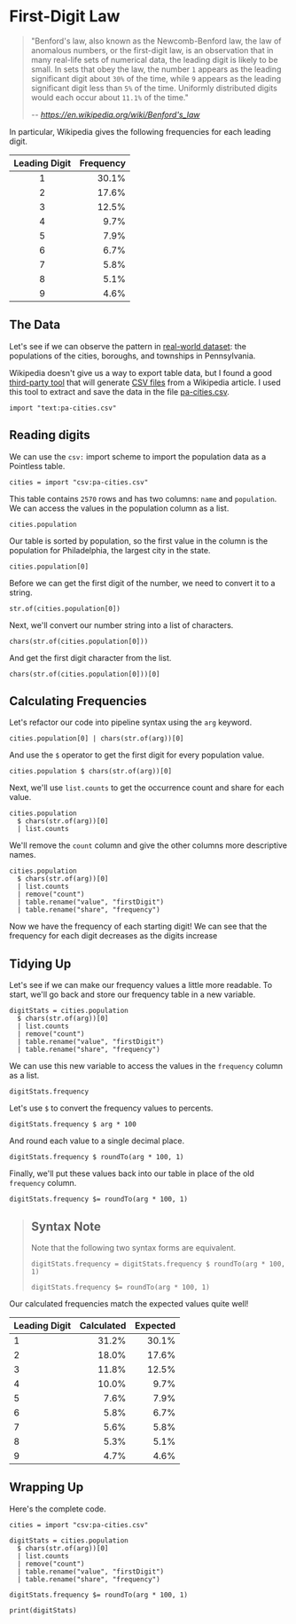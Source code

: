 # First-Digit Law

> "Benford's law, also known as the Newcomb-Benford law, the law of anomalous
> numbers, or the first-digit law, is an observation that in many real-life sets
> of numerical data, the leading digit is likely to be small. In sets that obey
> the law, the number `1` appears as the leading significant digit about `30%`
> of the time, while `9` appears as the leading significant digit less than `5%`
> of the time. Uniformly distributed digits would each occur about `11.1%` of
> the time."
>
> _-- https://en.wikipedia.org/wiki/Benford's_law_

In particular, Wikipedia gives the following frequencies for each leading digit.

| Leading Digit | Frequency |
| :-----------: | --------: |
|       1       |     30.1% |
|       2       |     17.6% |
|       3       |     12.5% |
|       4       |      9.7% |
|       5       |      7.9% |
|       6       |      6.7% |
|       7       |      5.8% |
|       8       |      5.1% |
|       9       |      4.6% |

## The Data

Let's see if we can observe the pattern in
[real-world dataset](https://en.wikipedia.org/wiki/List_of_municipalities_in_Pennsylvania):
the populations of the cities, boroughs, and townships in Pennsylvania.

Wikipedia doesn't give us a way to export table data, but I found a good
[third-party tool](https://wikitable2csv.ggor.de/) that will generate
[CSV files](https://en.wikipedia.org/wiki/Comma-separated_values) from a
Wikipedia article. I used this tool to extract and save the data in the file
[pa-cities.csv](pa-cities.csv).

```ptls --raw --hide --max-height 400
import "text:pa-cities.csv"
```

## Reading digits

We can use the `csv:` import scheme to import the population data as a Pointless
table.

```ptls --max-height 400
cities = import "csv:pa-cities.csv"
```

This table contains `2570` rows and has two columns: `name` and `population`. We
can access the values in the population column as a list.

```ptls --max-height 200
cities.population
```

Our table is sorted by population, so the first value in the column is the
population for Philadelphia, the largest city in the state.

```ptls
cities.population[0]
```

Before we can get the first digit of the number, we need to convert it to a
string.

```ptls
str.of(cities.population[0])
```

Next, we'll convert our number string into a list of characters.

```ptls
chars(str.of(cities.population[0]))
```

And get the first digit character from the list.

```ptls
chars(str.of(cities.population[0]))[0]
```

## Calculating Frequencies

Let's refactor our code into pipeline syntax using the `arg` keyword.

```ptls --no-eval
cities.population[0] | chars(str.of(arg))[0]
```

And use the `$` operator to get the first digit for every population value.

```ptls --max-height 200
cities.population $ chars(str.of(arg))[0]
```

Next, we'll use `list.counts` to get the occurrence count and share for each
value.

```ptls
cities.population
  $ chars(str.of(arg))[0]
  | list.counts
```

We'll remove the `count` column and give the other columns more descriptive
names.

```ptls
cities.population
  $ chars(str.of(arg))[0]
  | list.counts
  | remove("count")
  | table.rename("value", "firstDigit")
  | table.rename("share", "frequency")
```

Now we have the frequency of each starting digit! We can see that the frequency
for each digit decreases as the digits increase

## Tidying Up

Let's see if we can make our frequency values a little more readable. To start,
we'll go back and store our frequency table in a new variable.

```ptls --no-echo
digitStats = cities.population
  $ chars(str.of(arg))[0]
  | list.counts
  | remove("count")
  | table.rename("value", "firstDigit")
  | table.rename("share", "frequency")
```

We can use this new variable to access the values in the `frequency` column as a
list.

```ptls
digitStats.frequency
```

Let's use `$` to convert the frequency values to percents.

```ptls
digitStats.frequency $ arg * 100
```

And round each value to a single decimal place.

```ptls
digitStats.frequency $ roundTo(arg * 100, 1)
```

Finally, we'll put these values back into our table in place of the old
`frequency` column.

```ptls
digitStats.frequency $= roundTo(arg * 100, 1)
```

> ## Syntax Note
>
> Note that the following two syntax forms are equivalent.
>
> ```ptls --no-eval
> digitStats.frequency = digitStats.frequency $ roundTo(arg * 100, 1)
> ```
>
> ```ptls --no-eval
> digitStats.frequency $= roundTo(arg * 100, 1)
> ```

Our calculated frequencies match the expected values quite well!

| Leading Digit | Calculated | Expected |
| ------------- | ---------: | -------: |
| 1             |      31.2% |    30.1% |
| 2             |      18.0% |    17.6% |
| 3             |      11.8% |    12.5% |
| 4             |      10.0% |     9.7% |
| 5             |       7.6% |     7.9% |
| 6             |       5.8% |     6.7% |
| 7             |       5.6% |     5.8% |
| 8             |       5.3% |     5.1% |
| 9             |       4.7% |     4.6% |

## Wrapping Up

Here's the complete code.

```ptls --no-eval
cities = import "csv:pa-cities.csv"

digitStats = cities.population
  $ chars(str.of(arg))[0]
  | list.counts
  | remove("count")
  | table.rename("value", "firstDigit")
  | table.rename("share", "frequency")

digitStats.frequency $= roundTo(arg * 100, 1)

print(digitStats)
```
